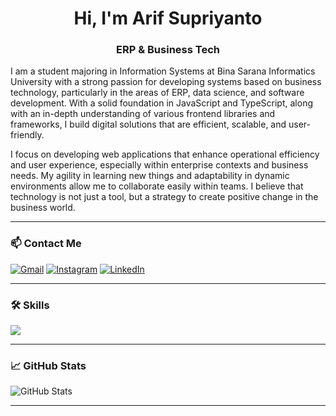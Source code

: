 <h1 align="center">Hi, I'm Arif Supriyanto</h1>
<h3 align="center">ERP & Business Tech</h3>

I am a student majoring in Information Systems at Bina Sarana Informatics University with a strong passion for developing systems based on business technology, particularly in the areas of ERP, data science, and software development. With a solid foundation in JavaScript and TypeScript, along with an in-depth understanding of various frontend libraries and frameworks, I build digital solutions that are efficient, scalable, and user-friendly.

I focus on developing web applications that enhance operational efficiency and user experience, especially within enterprise contexts and business needs. My agility in learning new things and adaptability in dynamic environments allow me to collaborate easily within teams. I believe that technology is not just a tool, but a strategy to create positive change in the business world.

---

### 📫 Contact Me
[![Gmail](https://img.shields.io/badge/Gmail-d14836?style=for-the-badge&logo=gmail&logoColor=white)](mailto:arf.supriyanto22@gmail.com)
[![Instagram](https://img.shields.io/badge/Instagram-%23E4405F?style=for-the-badge&logo=instagram&logoColor=white)](https://www.instagram.com/arifsupriyanto_)
[![LinkedIn](https://img.shields.io/badge/LinkedIn-blue?style=for-the-badge&logo=linkedin&logoColor=white)](https://www.linkedin.com/in/arifsupriyanto22)

---

### 🛠️ Skills

<p>
  <img src="https://skillicons.dev/icons?i=html,css,bootstrap,js,ts,vite,php,figma,mysql,mongodb,git,github,vscode,postman,flutter,rapidminer,vercel,netlify&theme=light" />
</p>

---

### 📈 GitHub Stats
![GitHub Stats](https://github-readme-stats.vercel.app/api?username=satriabaharii&show_icons=true&theme=tokyonight)

---

